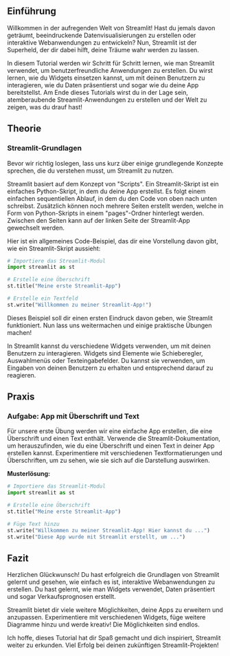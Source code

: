 ## Einführung

Willkommen in der aufregenden Welt von Streamlit! Hast du jemals davon geträumt, beeindruckende Datenvisualisierungen zu erstellen oder interaktive Webanwendungen zu entwickeln? Nun, Streamlit ist der Superheld, der dir dabei hilft, deine Träume wahr werden zu lassen.

In diesem Tutorial werden wir Schritt für Schritt lernen, wie man Streamlit verwendet, um benutzerfreundliche Anwendungen zu erstellen. Du wirst lernen, wie du Widgets einsetzen kannst, um mit deinen Benutzern zu interagieren, wie du Daten präsentierst und sogar wie du deine App bereitstellst. Am Ende dieses Tutorials wirst du in der Lage sein, atemberaubende Streamlit-Anwendungen zu erstellen und der Welt zu zeigen, was du drauf hast!

## Theorie

### Streamlit-Grundlagen

Bevor wir richtig loslegen, lass uns kurz über einige grundlegende Konzepte sprechen, die du verstehen musst, um Streamlit zu nutzen. 

Streamlit basiert auf dem Konzept von "Scripts". Ein Streamlit-Skript ist ein einfaches Python-Skript, in dem du deine App erstellst. Es folgt einem einfachen sequentiellen Ablauf, in dem du den Code von oben nach unten schreibst. Zusätzlich können noch mehrere Seiten erstellt werden, welche in Form von Python-Skripts in einem "pages"-Ordner hinterlegt werden. Zwischen den Seiten kann auf der linken Seite der Streamlit-App gewechselt werden.

Hier ist ein allgemeines Code-Beispiel, das dir eine Vorstellung davon gibt, wie ein Streamlit-Skript aussieht:

```python
# Importiere das Streamlit-Modul
import streamlit as st

# Erstelle eine Überschrift
st.title("Meine erste Streamlit-App")

# Erstelle ein Textfeld
st.write("Willkommen zu meiner Streamlit-App!")
```
Dieses Beispiel soll dir einen ersten Eindruck davon geben, wie Streamlit funktioniert. Nun lass uns weitermachen und einige praktische Übungen machen!

In Streamlit kannst du verschiedene Widgets verwenden, um mit deinen Benutzern zu interagieren. Widgets sind Elemente wie Schieberegler, Auswahlmenüs oder Texteingabefelder. Du kannst sie verwenden, um Eingaben von deinen Benutzern zu erhalten und entsprechend darauf zu reagieren.

## Praxis

### Aufgabe: App mit Überschrift und Text

Für unsere erste Übung werden wir eine einfache App erstellen, die eine Überschrift und einen Text enthält. Verwende die Streamlit-Dokumentation, um herauszufinden, wie du eine Überschrift und einen Text in deiner App erstellen kannst. Experimentiere mit verschiedenen Textformatierungen und Überschriften, um zu sehen, wie sie sich auf die Darstellung auswirken.

**Musterlösung:**

```python
# Importiere das Streamlit-Modul
import streamlit as st

# Erstelle eine Überschrift
st.title("Meine erste Streamlit-App")

# Füge Text hinzu
st.write("Willkommen zu meiner Streamlit-App! Hier kannst du ...")
st.write("Diese App wurde mit Streamlit erstellt, um ...")
```

## Fazit

Herzlichen Glückwunsch! Du hast erfolgreich die Grundlagen von Streamlit gelernt und gesehen, wie einfach es ist, interaktive Webanwendungen zu erstellen. Du hast gelernt, wie man Widgets verwendet, Daten präsentiert und sogar Verkaufsprognosen erstellt.

Streamlit bietet dir viele weitere Möglichkeiten, deine Apps zu erweitern und anzupassen. Experimentiere mit verschiedenen Widgets, füge weitere Diagramme hinzu und werde kreativ! Die Möglichkeiten sind endlos.

Ich hoffe, dieses Tutorial hat dir Spaß gemacht und dich inspiriert, Streamlit weiter zu erkunden. Viel Erfolg bei deinen zukünftigen Streamlit-Projekten!